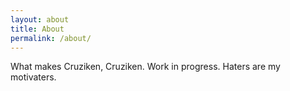 ```yaml
---
layout: about
title: About
permalink: /about/
---
```


What makes Cruziken, Cruziken. Work in progress. Haters are my motivaters.
